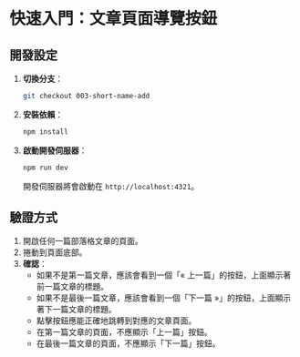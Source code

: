 # 快速入門：文章頁面導覽按鈕

## 開發設定

1.  **切換分支**：
    ```bash
    git checkout 003-short-name-add
    ```

2.  **安裝依賴**：
    ```bash
    npm install
    ```

3.  **啟動開發伺服器**：
    ```bash
    npm run dev
    ```
    開發伺服器將會啟動在 `http://localhost:4321`。

## 驗證方式

1.  開啟任何一篇部落格文章的頁面。
2.  捲動到頁面底部。
3.  **確認**：
    *   如果不是第一篇文章，應該會看到一個「« 上一篇」的按鈕，上面顯示著前一篇文章的標題。
    *   如果不是最後一篇文章，應該會看到一個「下一篇 »」的按鈕，上面顯示著下一篇文章的標題。
    *   點擊按鈕應能正確地跳轉到對應的文章頁面。
    *   在第一篇文章的頁面，不應顯示「上一篇」按鈕。
    *   在最後一篇文章的頁面，不應顯示「下一篇」按鈕。
